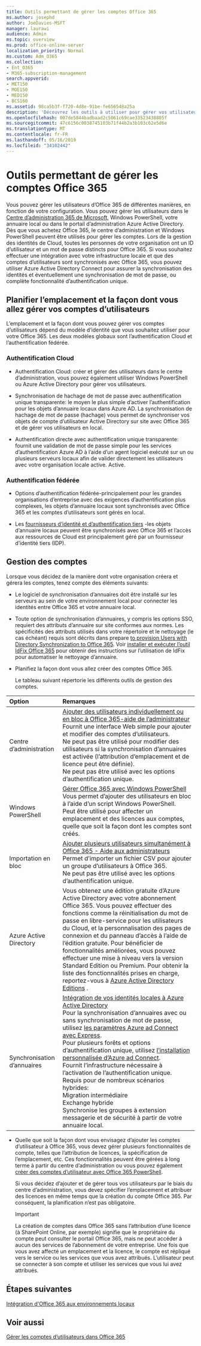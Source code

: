 ```yaml
---
title: Outils permettant de gérer les comptes Office 365
ms.author: josephd
author: JoeDavies-MSFT
manager: laurawi
audience: Admin
ms.topic: overview
ms.prod: office-online-server
localization_priority: Normal
ms.custom: Adm_O365
ms.collection:
- Ent_O365
- M365-subscription-management
search.appverid:
- MET150
- MOE150
- MED150
- BCS160
ms.assetid: 98ca5b3f-f720-4d8e-91be-fe656548a25a
description: 'Découvrez les outils à utiliser pour gérer vos utilisateurs Office 365, ainsi que la manière dont vous pouvez les utiliser en fonction de la gestion des identités des utilisateurs. '
ms.openlocfilehash: 007de5844badbaad2c5061c69cae33523438805f
ms.sourcegitcommit: 47c6156c0038745103b71f44b2a3b103c62e5d6e
ms.translationtype: MT
ms.contentlocale: fr-FR
ms.lasthandoff: 05/16/2019
ms.locfileid: "34102442"
---
```

# <a name="tools-to-manage-office-365-accounts"></a>Outils permettant de gérer les comptes Office 365

Vous pouvez gérer les utilisateurs d’Office 365 de différentes manières, en fonction de votre configuration. Vous pouvez gérer les utilisateurs dans le [Centre d’administration 365 de Microsoft](https://admin.microsoft.com), Windows PowerShell, votre annuaire local ou dans le portail d’administration Azure Active Directory. Dès que vous achetez Office 365, le centre d’administration et Windows PowerShell peuvent être utilisés pour gérer les comptes. Lors de la gestion des identités de Cloud, toutes les personnes de votre organisation ont un ID d’utilisateur et un mot de passe distincts pour Office 365. Si vous souhaitez effectuer une intégration avec votre infrastructure locale et que des comptes d’utilisateurs sont synchronisés avec Office 365, vous pouvez utiliser Azure Active Directory Connect pour assurer la synchronisation des identités et éventuellement une synchronisation de mot de passe, ou complète fonctionnalité d’authentification unique.
  
## <a name="plan-for-where-and-how-you-will-manage-your-user-accounts"></a>Planifier l’emplacement et la façon dont vous allez gérer vos comptes d’utilisateurs

L’emplacement et la façon dont vous pouvez gérer vos comptes d’utilisateurs dépend du modèle d’identité que vous souhaitez utiliser pour votre Office 365. Les deux modèles globaux sont l’authentification Cloud et l’authentification fédérée.
  
### <a name="cloud-authentication"></a>Authentification Cloud

- Authentification Cloud: créer et gérer des utilisateurs dans le centre d’administration, vous pouvez également utiliser Windows PowerShell ou Azure Active Directory pour gérer vos utilisateurs. 
    
- Synchronisation de hachage de mot de passe avec authentification unique transparente: le moyen le plus simple d’activer l’authentification pour les objets d’annuaire locaux dans Azure AD. La synchronisation de hachage de mot de passe (hachage) vous permet de synchroniser vos objets de compte d’utilisateur Active Directory sur site avec Office 365 et de gérer vos utilisateurs en local. 
    
- Authentification directe avec authentification unique transparente: fournit une validation de mot de passe simple pour les services d’authentification Azure AD à l’aide d’un agent logiciel exécuté sur un ou plusieurs serveurs locaux afin de valider directement les utilisateurs avec votre organisation locale active. Active. 
    
### <a name="federated-authentication"></a>Authentification fédérée

- Options d’authentification fédérée-principalement pour les grandes organisations d’entreprise avec des exigences d’authentification plus complexes, les objets d’annuaire locaux sont synchronisés avec Office 365 et les comptes d’utilisateurs sont gérés en local. 
    
- Les [fournisseurs d’identité et d’authentification tiers](about-office-365-identity.md) -les objets d’annuaire locaux peuvent être synchronisés avec Office 365 et l’accès aux ressources de Cloud est principalement géré par un fournisseur d’identité tiers (IDP). 
    
## <a name="managing-accounts"></a>Gestion des comptes

Lorsque vous décidez de la manière dont votre organisation créera et gérera les comptes, tenez compte des éléments suivants:
  
- Le logiciel de synchronisation d’annuaires doit être installé sur les serveurs au sein de votre environnement local pour connecter les identités entre Office 365 et votre annuaire local.
    
- Toute option de synchronisation d’annuaires, y compris les options SSO, requiert des attributs d’annuaire sur site conformes aux normes. Les spécificités des attributs utilisés dans votre répertoire et le nettoyage (le cas échéant) requis sont décrits dans prepare [to provision Users with Directory Synchronization to Office 365](prepare-for-directory-synchronization.md). Voir [installer et exécuter l’outil IdFix Office 365](install-and-run-idfix.md) pour obtenir des instructions sur l’utilisation de IdFix pour automatiser le nettoyage d’annuaire. 
    
- Planifiez la façon dont vous allez créer des comptes Office 365.
    
    Le tableau suivant répertorie les différents outils de gestion des comptes.
    
|**Option**|**Remarques**|
|:-----|:-----|
|Centre d’administration  <br/> |[Ajouter des utilisateurs individuellement ou en bloc à Office 365-aide de l’administrateur](https://support.office.com/article/1970f7d6-03b5-442f-b385-5880b9c256ec) <br/>  Fournit une interface Web simple pour ajouter et modifier des comptes d’utilisateurs.  <br/>  Ne peut pas être utilisé pour modifier des utilisateurs si la synchronisation d’annuaires est activée (l’attribution d’emplacement et de licence peut être définie).  <br/>  Ne peut pas être utilisé avec les options d’authentification unique.  <br/> |
|Windows PowerShell  <br/> |[Gérer Office 365 avec Windows PowerShell](https://go.microsoft.com/fwlink/p/?LinkId=698471) <br/>  Vous permet d’ajouter des utilisateurs en bloc à l’aide d’un script Windows PowerShell.  <br/>  Peut être utilisé pour affecter un emplacement et des licences aux comptes, quelle que soit la façon dont les comptes sont créés.  <br/> |
|Importation en bloc  <br/> |[Ajouter plusieurs utilisateurs simultanément à Office 365 - Aide aux administrateurs](add-several-users-at-the-same-time.md) <br/>  Permet d’importer un fichier CSV pour ajouter un groupe d’utilisateurs à Office 365.  <br/>  Ne peut pas être utilisé avec les options d’authentification unique.  <br/> |
|Azure Active Directory  <br/> |Vous obtenez une édition gratuite d’Azure Active Directory avec votre abonnement Office 365. Vous pouvez effectuer des fonctions comme la réinitialisation du mot de passe en libre-service pour les utilisateurs du Cloud, et la personnalisation des pages de connexion et du panneau d’accès à l’aide de l’édition gratuite. Pour bénéficier de fonctionnalités améliorées, vous pouvez effectuer une mise à niveau vers la version Standard Edition ou Premium. Pour obtenir la liste des fonctionnalités prises en charge, reportez-vous à [Azure Active Directory Editions](https://go.microsoft.com/fwlink/p/?LinkId=698465) .  <br/> |
|Synchronisation d’annuaires  <br/> |[Intégration de vos identités locales à Azure Active Directory](https://go.microsoft.com/fwlink/p/?LinkID=624168) <br/>  Pour la synchronisation d’annuaires avec ou sans synchronisation de mot de passe, utilisez [les paramètres Azure ad Connect avec Express](https://go.microsoft.com/fwlink/p/?LinkID=698537).  <br/>  Pour plusieurs forêts et options d’authentification unique, utilisez [l’installation personnalisée d’Azure ad Connect](https://go.microsoft.com/fwlink/p/?LinkId=698430).  <br/>  Fournit l’infrastructure nécessaire à l’activation de l’authentification unique.  <br/>  Requis pour de nombreux scénarios hybrides:  <br/>  Migration intermédiaire  <br/>  Exchange hybride  <br/>  Synchronise les groupes à extension messagerie et de sécurité à partir de votre annuaire local.  <br/> |
   
- Quelle que soit la façon dont vous envisagez d’ajouter les comptes d’utilisateur à Office 365, vous devez gérer plusieurs fonctionnalités de compte, telles que l’attribution de licences, la spécification de l’emplacement, etc. Ces fonctionnalités peuvent être gérées à long terme à partir du centre d’administration ou vous pouvez également [créer des comptes d’utilisateur avec Office 365 PowerShell](https://go.microsoft.com/fwlink/p/?LinkId=717083).
    
    Si vous décidez d’ajouter et de gérer tous vos utilisateurs par le biais du centre d’administration, vous devez spécifier l’emplacement et attribuer des licences en même temps que la création du compte Office 365. Par conséquent, la planification n’est pas obligatoire.
    
    > [!IMPORTANT]
    > La création de comptes dans Office 365 sans l’attribution d’une licence (à SharePoint Online, par exemple) signifie que le propriétaire du compte peut consulter le portail Office 365, mais ne peut accéder à aucun des services de l’abonnement de votre entreprise. Une fois que vous avez affecté un emplacement et la licence, le compte est répliqué vers le service ou les services que vous avez attribués. L’utilisateur peut se connecter à son compte et utiliser les services que vous lui avez attribués. 
  
## <a name="next-steps"></a>Étapes suivantes

[Intégration d'Office 365 aux environnements locaux](office-365-integration.md)
  
## <a name="see-also"></a>Voir aussi

[Gérer les comptes d’utilisateurs dans Office 365](https://support.office.com/article/3204162b-0b6c-4838-8a11-394b9bfd31de.aspx)
  

